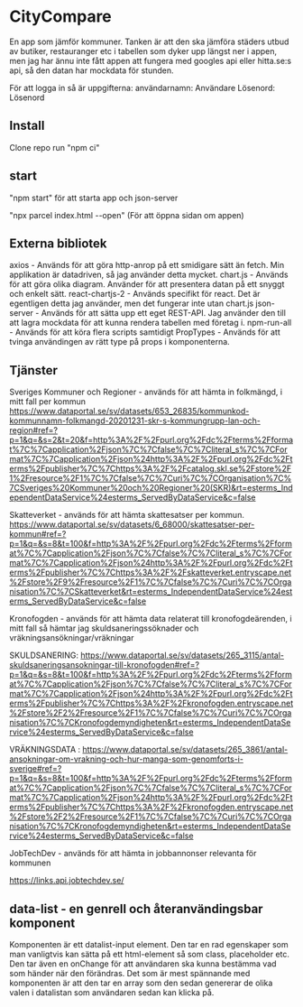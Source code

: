# CityCompare

En app som jämför kommuner. Tanken är att den ska jämföra städers utbud av butiker, restauranger etc i tabellen som dyker upp längst ner i appen, men jag har ännu inte fått appen att fungera med googles api eller hitta.se:s api, så den datan har mockdata för stunden. 

För att logga in så är uppgifterna:
användarnamn: Användare
Lösenord:   Lösenord

## Install

Clone repo
run "npm ci"

## start

 "npm start" för att starta app och json-server

"npx parcel index.html --open" (För att öppna sidan om appen)



## Externa bibliotek
axios - Används för att göra http-anrop på ett smidigare sätt än fetch. Min applikation är datadriven, så jag använder detta mycket. 
chart.js - Används för att göra olika diagram. Använder för att presentera datan på ett snyggt och enkelt sätt.
react-chartjs-2 - Används specifikt för react. Det är egentligen detta jag använder, men det fungerar inte utan chart.js
json-server - Används för att sätta upp ett eget REST-API. Jag använder den till att lagra mockdata för att kunna rendera tabellen med företag i.
npm-run-all - Används för att köra flera scripts samtidigt
PropTypes - Används för att tvinga användingen av rätt type på props i komponenterna.


## Tjänster
Sveriges Kommuner och Regioner - används för att hämta in folkmängd, i mitt fall per kommun https://www.dataportal.se/sv/datasets/653_26835/kommunkod-kommunnamn-folkmangd-20201231-skr-s-kommungrupp-lan-och-region#ref=?p=1&q=&s=2&t=20&f=http%3A%2F%2Fpurl.org%2Fdc%2Fterms%2Fformat%7C%7Capplication%2Fjson%7C%7Cfalse%7C%7Cliteral_s%7C%7CFormat%7C%7Capplication%2Fjson%24http%3A%2F%2Fpurl.org%2Fdc%2Fterms%2Fpublisher%7C%7Chttps%3A%2F%2Fcatalog.skl.se%2Fstore%2F1%2Fresource%2F1%7C%7Cfalse%7C%7Curi%7C%7COrganisation%7C%7CSveriges%20Kommuner%20och%20Regioner%20(SKR)&rt=esterms_IndependentDataService%24esterms_ServedByDataService&c=false

Skatteverket - används för att hämta skattesatser per kommun. https://www.dataportal.se/sv/datasets/6_68000/skattesatser-per-kommun#ref=?p=1&q=&s=8&t=100&f=http%3A%2F%2Fpurl.org%2Fdc%2Fterms%2Fformat%7C%7Capplication%2Fjson%7C%7Cfalse%7C%7Cliteral_s%7C%7CFormat%7C%7Capplication%2Fjson%24http%3A%2F%2Fpurl.org%2Fdc%2Fterms%2Fpublisher%7C%7Chttps%3A%2F%2Fskatteverket.entryscape.net%2Fstore%2F9%2Fresource%2F1%7C%7Cfalse%7C%7Curi%7C%7COrganisation%7C%7CSkatteverket&rt=esterms_IndependentDataService%24esterms_ServedByDataService&c=false

Kronofogden - används för att hämta data relaterat till kronofogdeärenden, i mitt fall så hämtar jag skuldsaneringssöknader och vräkningsansökningar/vräkningar

SKULDSANERING: https://www.dataportal.se/sv/datasets/265_3115/antal-skuldsaneringsansokningar-till-kronofogden#ref=?p=1&q=&s=8&t=100&f=http%3A%2F%2Fpurl.org%2Fdc%2Fterms%2Fformat%7C%7Capplication%2Fjson%7C%7Cfalse%7C%7Cliteral_s%7C%7CFormat%7C%7Capplication%2Fjson%24http%3A%2F%2Fpurl.org%2Fdc%2Fterms%2Fpublisher%7C%7Chttps%3A%2F%2Fkronofogden.entryscape.net%2Fstore%2F2%2Fresource%2F1%7C%7Cfalse%7C%7Curi%7C%7COrganisation%7C%7CKronofogdemyndigheten&rt=esterms_IndependentDataService%24esterms_ServedByDataService&c=false

VRÄKNINGSDATA : https://www.dataportal.se/sv/datasets/265_3861/antal-ansokningar-om-vrakning-och-hur-manga-som-genomforts-i-sverige#ref=?p=1&q=&s=8&t=100&f=http%3A%2F%2Fpurl.org%2Fdc%2Fterms%2Fformat%7C%7Capplication%2Fjson%7C%7Cfalse%7C%7Cliteral_s%7C%7CFormat%7C%7Capplication%2Fjson%24http%3A%2F%2Fpurl.org%2Fdc%2Fterms%2Fpublisher%7C%7Chttps%3A%2F%2Fkronofogden.entryscape.net%2Fstore%2F2%2Fresource%2F1%7C%7Cfalse%7C%7Curi%7C%7COrganisation%7C%7CKronofogdemyndigheten&rt=esterms_IndependentDataService%24esterms_ServedByDataService&c=false

JobTechDev - används för att hämta in jobbannonser relevanta för kommunen

https://links.api.jobtechdev.se/

## data-list - en genrell och återanvändingsbar komponent
Komponenten är ett datalist-input element. Den tar en rad egenskaper som man vanligtvis kan sätta på ett html-element så som class, placeholder etc. Den tar även en onChange för att användaren ska kunna bestämma vad som händer när den förändras. Det som är mest spännande med komponenten är att den tar en array som den sedan genererar de olika valen i datalistan som användaren sedan kan klicka på.

